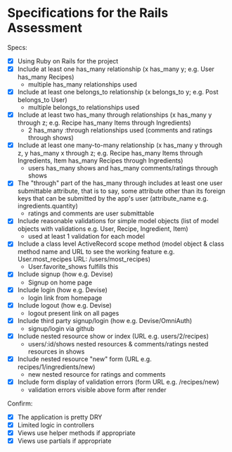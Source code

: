 # Specifications for the Rails Assessment

Specs:
- [x] Using Ruby on Rails for the project
- [x] Include at least one has_many relationship (x has_many y; e.g. User has_many Recipes) 
    - multiple has_many relationships used
- [x] Include at least one belongs_to relationship (x belongs_to y; e.g. Post belongs_to User)
    -   multiple belongs_to relationships used
- [x] Include at least two has_many through relationships (x has_many y through z; e.g. Recipe has_many Items through Ingredients)
    -   2 has_many :through relationships used (comments and ratings through shows)
- [x] Include at least one many-to-many relationship (x has_many y through z, y has_many x through z; e.g. Recipe has_many Items through Ingredients, Item has_many Recipes through Ingredients)
    -   users has_many shows and has_many comments/ratings through shows
- [x] The "through" part of the has_many through includes at least one user submittable attribute, that is to say, some attribute other than its foreign keys that can be submitted by the app's user (attribute_name e.g. ingredients.quantity)
    - ratings and comments are user submittable
- [x] Include reasonable validations for simple model objects (list of model objects with validations e.g. User, Recipe, Ingredient, Item)
    - used at least 1 validation for each model
- [x] Include a class level ActiveRecord scope method (model object & class method name and URL to see the working feature e.g. User.most_recipes URL: /users/most_recipes)
    -   User.favorite_shows fulfills this 
- [x] Include signup (how e.g. Devise)
    -   Signup on home page
- [x] Include login (how e.g. Devise)
    - login link from homepage
- [x] Include logout (how e.g. Devise)
    -   logout present link on all pages
- [x] Include third party signup/login (how e.g. Devise/OmniAuth)
    -   signup/login via github
- [x] Include nested resource show or index (URL e.g. users/2/recipes)
    - users/:id/shows nested resources & comments/ratings nested resources in shows
- [x] Include nested resource "new" form (URL e.g. recipes/1/ingredients/new)
    -   new nested resource for ratings and comments
- [x] Include form display of validation errors (form URL e.g. /recipes/new)
    -   validation errors visible above form after render 

Confirm:
- [x] The application is pretty DRY
- [x] Limited logic in controllers
- [x] Views use helper methods if appropriate
- [x] Views use partials if appropriate